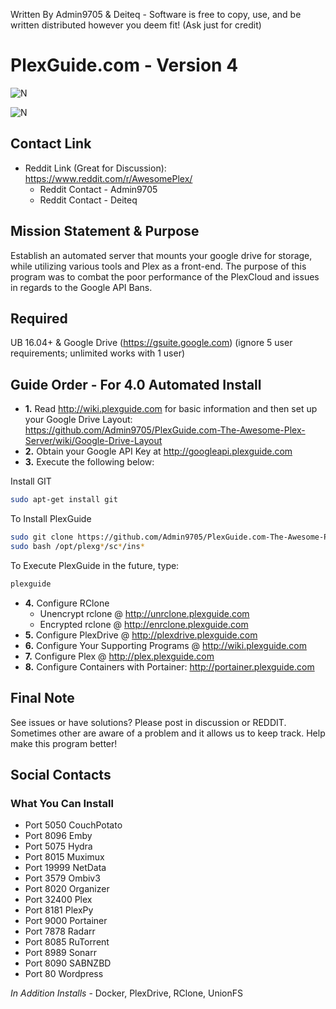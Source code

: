 Written By Admin9705 & Deiteq - Software is free to copy, use, and be written distributed however you deem fit! (Ask just for credit)

# PlexGuide.com - Version 4

![N](https://preview.ibb.co/gdXE0m/Snip20171029_22.png)

![N](https://i.imgur.com/xolIUR4.png)

## Contact Link
- Reddit Link (Great for Discussion): https://www.reddit.com/r/AwesomePlex/
  - Reddit Contact - Admin9705 
  - Reddit Contact - Deiteq

## Mission Statement & Purpose

Establish an automated server that mounts your google drive for storage, while utilizing various tools and Plex as a front-end.  The purpose of this program was to combat the poor performance of the PlexCloud and issues in regards to the Google API Bans.  

## Required

UB 16.04+ & Google Drive (https://gsuite.google.com) (ignore 5 user requirements; unlimited works with 1 user)

## Guide Order - For 4.0 Automated Install

- **1.** Read http://wiki.plexguide.com for basic information and then set up your Google Drive Layout: https://github.com/Admin9705/PlexGuide.com-The-Awesome-Plex-Server/wiki/Google-Drive-Layout
- **2.** Obtain your Google API Key at http://googleapi.plexguide.com
- **3.** Execute the following below:

Install GIT
```sh
sudo apt-get install git
```

To Install PlexGuide
```sh
sudo git clone https://github.com/Admin9705/PlexGuide.com-The-Awesome-Plex-Server.git /opt/plexguide
sudo bash /opt/plexg*/sc*/ins*
```

To Execute PlexGuide in the future, type:
```sh
plexguide
```

- **4.** Configure RClone
  -  Unencrypt rclone @ http://unrclone.plexguide.com 
  -  Encrypted rclone @ http://enrclone.plexguide.com
- **5.** Configure PlexDrive @ http://plexdrive.plexguide.com          
- **6.** Configure Your Supporting Programs @ http://wiki.plexguide.com
- **7.** Configure Plex @ http://plex.plexguide.com
- **8.** Configure Containers with Portainer: http://portainer.plexguide.com
          
## Final Note

See issues or have solutions? Please post in discussion or REDDIT.  Sometimes other are aware of a problem and it allows us to keep track.  Help make this program better!

## Social Contacts



### What You Can Install

- Port 5050   CouchPotato
- Port 8096   Emby 
- Port 5075   Hydra
- Port 8015   Muximux
- Port 19999  NetData
- Port 3579   Ombiv3
- Port 8020   Organizer
- Port 32400  Plex
- Port 8181   PlexPy
- Port 9000   Portainer
- Port 7878   Radarr
- Port 8085   RuTorrent 
- Port 8989   Sonarr
- Port 8090   SABNZBD
- Port 80     Wordpress

*In Addition Installs* - Docker, PlexDrive, RClone, UnionFS
